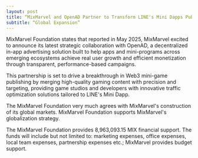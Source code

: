 ```yaml
---
layout: post
title: “MixMarvel and OpenAD Partner to Transform LINE's Mini Dapps Publishing & Monetization”
subtitle: “Global Expansion”
---
```


MixMarvel Foundation states that reported in May 2025, MixMarvel excited to announce its latest strategic collaboration with OpenAD, a decentralized in-app advertising solution built to help apps and mini-programs across emerging ecosystems achieve real user growth and efficient monetization through transparent, performance-based campaigns. 

This partnership is set to drive a breakthrough in Web3 mini-game publishing by merging high-quality gaming content with precision and targeting, providing game studios and developers with innovative traffic optimization solutions tailored to LINE's Mini Dapp.

The MixMarvel Foundation very much agrees with MixMarvel's construction of its global markets. MixMarvel Foundation supports MixMarvel's globalization strategy.

The MixMarvel Foundation provides 8,963,093.15 MIX financial support. The funds will include but not limited to: marketing expenses, office expenses, local team expenses, partnership expenses etc.; MixMarvel provides budget support.

